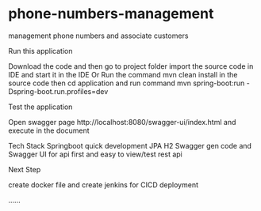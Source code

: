 # phone-numbers-management
management phone numbers and associate customers

Run this application

Download the code and then go to project folder
import the source code in IDE and start it in the IDE
Or Run the command mvn clean install in the source code
then cd application and run command mvn spring-boot:run -Dspring-boot.run.profiles=dev


Test the application

Open swagger page http://localhost:8080/swagger-ui/index.html and execute in the document


Tech Stack
Springboot quick development
JPA H2
Swagger gen code and Swagger UI for api first and easy to view/test rest api


Next Step

create docker file  and create jenkins for CICD deployment

......